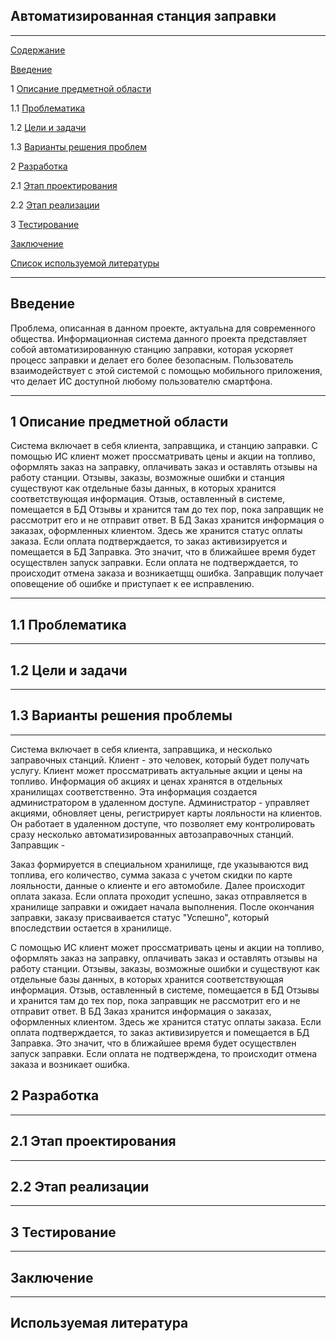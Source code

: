 ## Автоматизированная станция заправки

***

[Содержание](#содержание)

[Введение](#введение)

1 [Описание предметной области](#предметная_область)

1.1 [Проблематика](#проблематика)

1.2 [Цели и задачи](#цели_и_задачи)

1.3 [Варианты решения проблем](#решение_проблем)

2 [Разработка](#разработка)

2.1 [Этап проектирования](#проектирование)

2.2 [Этап реализации](#реализация)

3 [Тестирование](#тестирование)

[Заключение](#заключение)

[Список используемой литературы](#ссылки)

***

## Введение <a name="введение"></a>
Проблема, описанная в данном проекте, актуальна для современного общества. Информационная система данного проекта представляет собой автоматизированную станцию заправки, которая ускоряет процесс заправки и делает его более безопасным. Пользователь взаимодействует с этой системой с помощью мобильного приложения, что делает ИС доступной любому пользователю смартфона. 

***
## 1 Описание предметной области <a name="предметная_область"></a>
Система включает в себя клиента, заправщика, и станцию заправки. С помощью ИС клиент может проссматривать цены и акции на топливо, оформлять заказ на заправку, оплачивать заказ и оставлять отзывы на работу станции. Отзывы, заказы, возможные ошибки и станция существуют как отдельные базы данных, в которых хранится соответствующая информация. Отзыв, оставленный в системе, помещается в БД Отзывы и хранится там до тех пор, пока заправщик не рассмотрит его и не отправит ответ. В БД Заказ хранится информация о заказах, оформленных клиентом. Здесь же хранится статус оплаты заказа. Если оплата подтверждается, то заказ активизируется и помещается в БД Заправка. Это значит, что в ближайшее время будет осуществлен запуск заправки. Если оплата не подтверждается, то происходит отмена заказа и возникаетщщ ошибка. Заправщик получает оповещение об ошибке и приступает к ее исправлению. 
***
## 1.1 Проблематика <a name="проблематика"></a>
***
## 1.2 Цели и задачи <a name="цели_и_задачи"></a>
***
## 1.3 Варианты решения проблемы <a name="проблемы_решения_проблемы"></a>
*** 
 Система включает в себя клиента, заправщика, и несколько заправочных станций. 
 Клиент - это человек, который будет получать услугу. Клиент может проссматривать актуальные акции и цены на топливо. Информация об акциях и ценах хранятся в отдельных хранилищах соответственно. Эта информация создается администратором в удаленном доступе. 
 Администратор - управляет акциями, обновляет цены, регистрирует карты лояльности на клиентов. Он работает в удаленном доступе, что позволяет ему контролировать сразу несколько автоматизированных автозаправочных станций.
 Заправщик - 
 
 Заказ формируется в специальном хранилище, где указываются вид топлива, его количество, сумма заказа с учетом скидки по карте лояльности, данные о клиенте и его автомобиле. Далее происходит оплата заказа. Если оплата проходит успешно, заказ отправляется в хранилище заправки и ожидает начала выполнения. После окончания заправки, заказу присваивается статус "Успешно", который впоследствии остается в хранилище.
 
 
 
С помощью ИС клиент может проссматривать цены и акции на топливо, оформлять заказ на заправку, оплачивать заказ и оставлять отзывы на работу станции. Отзывы, заказы, возможные ошибки и существуют как отдельные базы данных, в которых хранится соответствующая информация. Отзыв, оставленный в системе, помещается в БД Отзывы и хранится там до тех пор, пока заправщик не рассмотрит его и не отправит ответ. В БД Заказ хранится информация о заказах, оформленных клиентом. Здесь же хранится статус оплаты заказа. Если оплата подтверждается, то заказ активизируется и помещается в БД Заправка. Это значит, что в ближайшее время будет осуществлен запуск заправки. Если оплата не подтверждена, то происходит отмена заказа и возникает ошибка.
## 2 Разработка <a name="разработка"></a>
*** 
## 2.1 Этап проектирования <a name="этап_проектирования"></a>
***
## 2.2 Этап реализации <a name="реализация"></a>
***
## 3 Тестирование <a name="тестирование"></a>
*** 
## Заключение <a name="заключение"></a>
***
## Используемая литература <a name="используемая_литература"></a>



